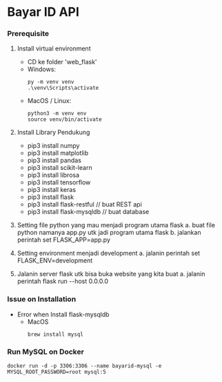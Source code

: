 # Bayar ID API

### Prerequisite

1. Install virtual environment
    - CD ke folder 'web_flask'
	- Windows:
        ```
	    py -m venv venv
        .\venv\Scripts\activate
        ```
	- MacOS / Linux:
        ```
	    python3 -m venv env
        source venv/bin/activate
        ```

2. Install Library Pendukung
    - pip3 install numpy
    - pip3 install matplotlib
    - pip3 install pandas
    - pip3 install scikit-learn
    - pip3 install librosa
    - pip3 install tensorflow
    - pip3 install keras
    - pip3 install flask
    - pip3 install flask-restful // buat REST api
    - pip3 install flask-mysqldb // buat database

3. Setting file python yang mau menjadi program utama flask 
	a. buat file python namanya app.py utk jadi program utama flask
	b. jalankan perintah set FLASK_APP=app.py

4. Setting environment menjadi development
	a. jalanin perintah set FLASK_ENV=development

5. Jalanin server flask utk bisa buka website yang kita buat
	a. jalanin perintah flask run --host 0.0.0.0


### Issue on Installation
- Error when Install flask-mysqldb 
    - MacOS
        ```
        brew install mysql
        ```

### Run MySQL on Docker
```
docker run -d -p 3306:3306 --name bayarid-mysql -e MYSQL_ROOT_PASSWORD=root mysql:5 
```




 
